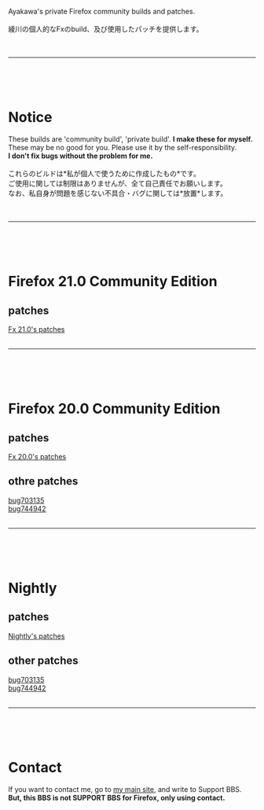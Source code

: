 Ayakawa's private Firefox community builds and patches.<br>
<br>
綾川の個人的なFxのbuild、及び使用したパッチを提供します。<br>
<br>
<br>
<hr><br>
<br>
<br>
<h1>Notice</h1>
These builds are 'community build', 'private build'. <b>I make these for myself.</b><br>
These may be no good for you. Please use it by the self-responsibility.<br>
<b>I don't fix bugs without the problem for me.</b><br>
<br>
これらのビルドは*私が個人で使うために作成したもの*です。<br>
ご使用に関しては制限はありませんが、全て自己責任でお願いします。<br>
なお、私自身が問題を感じない不具合・バグに関しては*放置*します。<br>
<br>
<br>
<hr><br>
<br>
<br>
<h1>Firefox 21.0 Community Edition</h1>
<h2>patches</h2>
<a href='http://code.google.com/p/fx-ayakawa/source/browse/trunk/21.0'>Fx 21.0's patches</a>
<br>
<br>
<hr><br>
<br>
<br>
<h1>Firefox 20.0 Community Edition</h1>
<h2>patches</h2>
<a href='http://code.google.com/p/fx-ayakawa/source/browse/trunk/20.0'>Fx 20.0's patches</a>
<h2>othre patches</h2>
<a href='https://bugzilla.mozilla.org/show_bug.cgi?id=703135'>bug703135</a><br>
<a href='https://bugzilla.mozilla.org/show_bug.cgi?id=744942'>bug744942</a>
<br>
<br>
<hr><br>
<br>
<br>
<h1>Nightly</h1>
<h2>patches</h2>
<a href='http://code.google.com/p/fx-ayakawa/source/browse/trunk/nightly'>Nightly's patches</a>
<h2>other patches</h2>
<a href='https://bugzilla.mozilla.org/show_bug.cgi?id=703135'>bug703135</a><br>
<a href='https://bugzilla.mozilla.org/show_bug.cgi?id=744942'>bug744942</a>
<br>
<br>
<hr><br>
<br>
<br>
<h1>Contact</h1>
If you want to contact me, go to <a href='http://homepage1.nifty.com/Ayakawa/index.html'>my main site</a>, and write to Support BBS.<br>
<b>But, this BBS is not SUPPORT BBS for Firefox, only using contact.</b>
